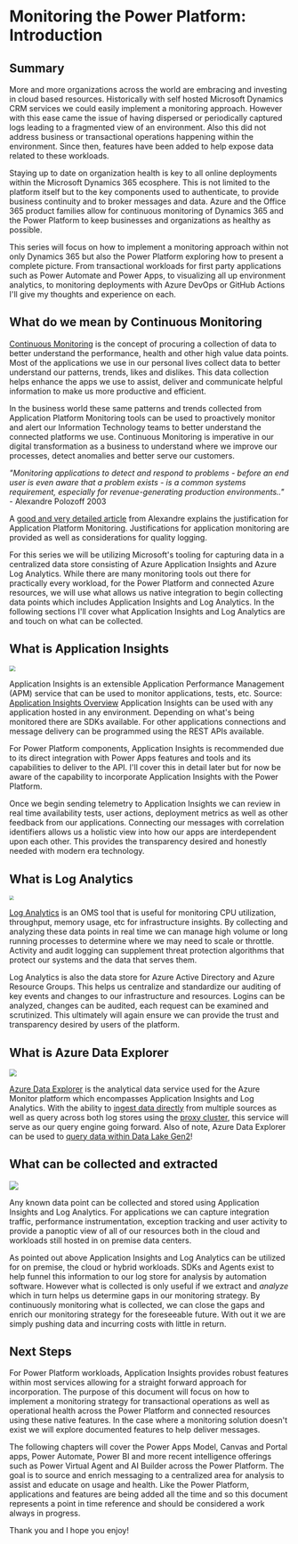 # Monitoring the Power Platform: Introduction

## Summary

More and more organizations across the world are embracing and investing in cloud based resources. Historically with self hosted Microsoft Dynamics CRM services we could easily implement a monitoring approach. However with this ease came the issue of having dispersed or periodically captured logs leading to a fragmented view of an environment. Also this did not address business or transactional operations happening within the environment. Since then, features have been added to help expose data related to these workloads.

Staying up to date on organization health is key to all online deployments within the Microsoft Dynamics 365 ecosphere. This is not limited to the platform itself but to the key components used to authenticate, to provide business continuity and to broker messages and data. Azure and the Office 365 product families allow for continuous monitoring of Dynamics 365 and the Power Platform to keep businesses and organizations as healthy as possible.

This series will focus on how to implement a monitoring approach within not only Dynamics 365 but also the Power Platform exploring how to present a complete picture. From transactional workloads for first party applications such as Power Automate and Power Apps, to visualizing all up environment analytics, to monitoring deployments with Azure DevOps or GitHub Actions I'll give my thoughts and experience on each.

## What do we mean by Continuous Monitoring

[Continuous Monitoring](https://en.wikipedia.org/wiki/Continuous_monitoring) is the concept of procuring a collection of data to better understand the performance, health and other high value data points. Most of the applications we use in our personal lives collect data to better understand our patterns, trends, likes and dislikes. This data collection helps enhance the apps we use to assist, deliver and communicate helpful information to make us more productive and efficient.

In the business world these same patterns and trends collected from Application Platform Monitoring tools can be used to proactively monitor and alert our Information Technology teams to better understand the connected platforms we use. Continuous Monitoring is imperative in our digital transformation as a business to understand where we improve our processes, detect anomalies and better serve our customers.

*"Monitoring applications to detect and respond to problems - before an end user is even aware that a problem exists - is a common systems requirement, especially for revenue-generating production environments.."* - Alexandre Polozoff 2003

A [good and very detailed article](https://www.ibm.com/developerworks/websphere/library/techarticles/0304_polozoff/polozoff.html) from Alexandre explains the justification for Application Platform Monitoring. Justifications for application monitoring are provided as well as considerations for quality logging. 

For this series we will be utilizing Microsoft's tooling for capturing data in a centralized data store consisting of Azure Application Insights and Azure Log Analytics. While there are many monitoring tools out there for practically every workload, for the Power Platform and connected Azure resources, we will use what allows us native integration to begin collecting data points which includes Application Insights and Log Analytics. In the following sections I'll cover what Application Insights and Log Analytics are and touch on what can be collected.

## What is Application Insights

<img src=" https://raw.githubusercontent.com/wiki/aliyoussefi/D365-Monitoring/Artifacts/Generic/App Insights Clear Logo.png" style="zoom:67%;" />

Application Insights is an extensible Application Performance Management (APM) service that can be used to monitor applications, tests, etc. Source: [Application Insights Overview](https://docs.microsoft.com/en-us/azure/azure-monitor/app/app-insights-overview) Application Insights can be used with any application hosted in any environment. Depending on what's being monitored there are SDKs available. For other applications connections and message delivery can be programmed using the REST APIs available.

For Power Platform components, Application Insights is recommended due to its direct integration with Power Apps features and tools and its capabilities to deliver to the API. I'll cover this in detail later but for now be aware of the capability to incorporate Application Insights with the Power Platform.

Once we begin sending telemetry to Application Insights we can review in real time availability tests, user actions, deployment metrics as well as other feedback from our applications. Connecting our messages with correlation identifiers allows us a holistic view into how our apps are interdependent upon each other. This provides the transparency desired and honestly needed with modern era technology.

## What is Log Analytics

<img src=" https://raw.githubusercontent.com/wiki/aliyoussefi/D365-Monitoring/Artifacts/Generic/LogAnalyticsLogo.jpg" style="zoom: 50%;" />

[Log Analytics](https://docs.microsoft.com/en-us/azure/azure-monitor/log-query/log-query-overview) is an OMS tool that is useful for monitoring CPU utilization, throughput, memory usage, etc for infrastructure insights. By collecting and analyzing these data points in real time we can manage high volume or long running processes to determine where we may need to scale or throttle. Activity and audit logging can supplement threat protection algorithms that protect our systems and the data that serves them.

Log Analytics is also the data store for Azure Active Directory and Azure Resource Groups. This helps us centralize and standardize our auditing of key events and changes to our infrastructure and resources. Logins can be analyzed, changes can be audited, each request can be examined and scrutinized. This ultimately will again ensure we can provide the trust and transparency desired by users of the platform.

## What is Azure Data Explorer

<img src=" https://raw.githubusercontent.com/wiki/aliyoussefi/D365-Monitoring/Artifacts/Generic/AzureDataExplorerIcon.png" style="zoom: 80%;" />

[Azure Data Explorer](https://azure.microsoft.com/en-us/services/data-explorer/) is the analytical data service used for the Azure Monitor platform which encompasses Application Insights and Log Analytics. With the ability to [ingest data directly](https://docs.microsoft.com/en-us/azure/data-explorer/ingest-data-overview) from multiple sources as well as query across both log stores using the [proxy cluster](https://docs.microsoft.com/en-us/azure/data-explorer/query-monitor-data), this service will serve as our query engine going forward. Also of note, Azure Data Explorer can be used to [query data within Data Lake Gen2](https://docs.microsoft.com/en-us/azure/data-explorer/data-lake-query-data)!

## What can be collected and extracted

<img src=" https://raw.githubusercontent.com/wiki/aliyoussefi/D365-Monitoring/Artifacts/LogAnalytics/queries-tables.png" />

Any known data point can be collected and stored using Application Insights and Log Analytics. For applications we can capture integration traffic, performance instrumentation, exception tracking and user activity to provide a panoptic view of all of our resources both in the cloud and workloads still hosted in on premise data centers.

As pointed out above Application Insights and Log Analytics can be utilized for on premise, the cloud or hybrid workloads. SDKs and Agents exist to help funnel this information to our log store for analysis by automation software. However what is collected is only useful if we extract and *analyze* which in turn helps us determine gaps in our monitoring strategy. By continuously monitoring what is collected, we can close the gaps and enrich our monitoring strategy for the foreseeable future. With out it we are simply pushing data and incurring costs with little in return.

## Next Steps

For Power Platform workloads, Application Insights provides robust features within most services allowing for a straight forward approach for incorporation. The purpose of this document will focus on how to implement a monitoring strategy for transactional operations as well as operational health across the Power Platform and connected resources using these native features. In the case where a monitoring solution doesn't exist we will explore documented features to help deliver messages.

The following chapters will cover the Power Apps Model, Canvas and Portal apps, Power Automate, Power BI and more recent intelligence offerings such as Power Virtual Agent and AI Builder across the Power Platform. The goal is to source and enrich messaging to a centralized area for analysis to assist and educate on usage and health. Like the Power Platform, applications and features are being added all the time and so this document represents a point in time reference and should be considered a work always in progress.

Thank you and I hope you enjoy!